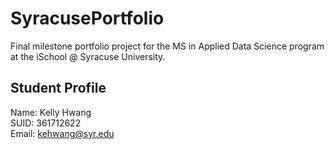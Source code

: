 # SyracusePortfolio
Final milestone portfolio project for the MS in Applied Data Science program at the iSchool @ Syracuse University.
## Student Profile

Name: Kelly Hwang<br>
SUID: 361712622<br>
Email: kehwang@syr.edu<br>
